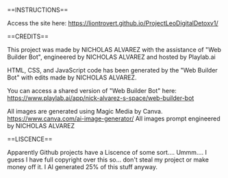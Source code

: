 ==INSTRUCTIONS==

Access the site here: https://liontrovert.github.io/ProjectLeoDigitalDetoxv1/

==CREDITS==

This project was made by NICHOLAS ALVAREZ
with the assistance of "Web Builder Bot", engineered by NICHOLAS ALVAREZ and hosted by Playlab.ai

HTML, CSS, and JavaScript code has been generated by the "Web Builder Bot" with edits made by NICHOLAS ALVAREZ. 

You can access a shared version of "Web Builder Bot" here: 
https://www.playlab.ai/app/nick-alvarez-s-space/web-builder-bot

All images are generated using Magic Media by Canva.
https://www.canva.com/ai-image-generator/ 
All images prompt engineered by NICHOLAS ALVAREZ

==LISCENCE==

Apparently Github projects have a Liscence of some sort.... Ummm.... I guess I have full copyright over this so... don't steal my project or make money off it. I AI generated 25% of this stuff anyway.
